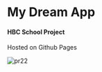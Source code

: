 <h1> My Dream App </h1>
<h4> HBC School Project </h4>

<p> Hosted on Github Pages </p>

![pr22](https://user-images.githubusercontent.com/78624317/171392126-83482b29-f5a3-47d8-8ac1-3f3a5b60eefa.JPG)
